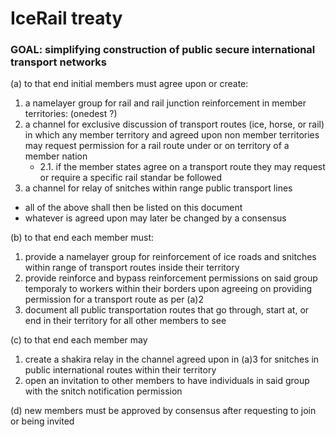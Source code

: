 # IceRail treaty

### GOAL: simplifying construction of public secure international transport networks

(a) to that end initial members must agree upon or create:
1. a namelayer group for rail and rail junction reinforcement in member territories: (onedest ?)
2. a channel for exclusive discussion of transport routes (ice, horse, or rail) in which any member territory and agreed upon non member territories may request permission for a rail route under or on territory of a member nation
   * 2.1. if the member states agree on a transport route they may request or require a specific rail standar be followed
3. a channel for relay of snitches within range public transport lines
- all of the above shall then be listed on this document
- whatever is agreed upon may later be changed by a consensus


(b) to that end each member must: 
1. provide a namelayer group for reinforcement of ice roads and snitches within range of transport routes inside their territory
2. provide reinforce and bypass reinforcement permissions on said group temporaly to workers within their borders upon agreeing on providing permission for a transport route as per (a)2
3. document all public transportation routes that go through, start at, or end in their territory for all other members to see


(c) to that end each member may
1. create a shakira relay in the channel agreed upon in (a)3 for snitches in public international routes within their territory
2. open an invitation to other members to have individuals in said group with the snitch notification permission

(d) new members must be approved by consensus after requesting to join or being invited
